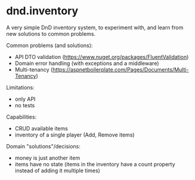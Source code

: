 # dnd.inventory

A very simple DnD inventory system, to experiment with, and learn from new solutions to common problems.

Common problems (and solutions):

* API DTO validation (https://www.nuget.org/packages/FluentValidation)
* Domain error handling (with exceptions and a middleware)
* Multi-tenancy (https://aspnetboilerplate.com/Pages/Documents/Multi-Tenancy)

Limitations:

* only API
* no tests

Capabilities:

* CRUD available items
* inventory of a single player (Add, Remove items)

Domain "solutions"/decisions:

* money is just another item
* items have no state (items in the inventory have a count property instead of adding it multiple times)
